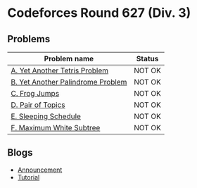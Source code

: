 # Codeforces Round 627 (Div. 3)

## Problems

|Problem name|Status|
|------------|---------|
| [A. Yet Another Tetris Problem](problems/A._Yet_Another_Tetris_Problem.md)|NOT OK|
| [B. Yet Another Palindrome Problem](problems/B._Yet_Another_Palindrome_Problem.md)|NOT OK|
| [C. Frog Jumps](problems/C._Frog_Jumps.md)|NOT OK|
| [D. Pair of Topics](problems/D._Pair_of_Topics.md)|NOT OK|
| [E. Sleeping Schedule](problems/E._Sleeping_Schedule.md)|NOT OK|
| [F. Maximum White Subtree](problems/F._Maximum_White_Subtree.md)|NOT OK|
## Blogs

- [Announcement](blogs/Announcement.md)
- [Tutorial](blogs/Tutorial.md)
